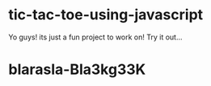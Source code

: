 # tic-tac-toe-using-javascript
Yo guys! its just a fun project to work on! Try it out...

# blarasla-Bla3kg33K

